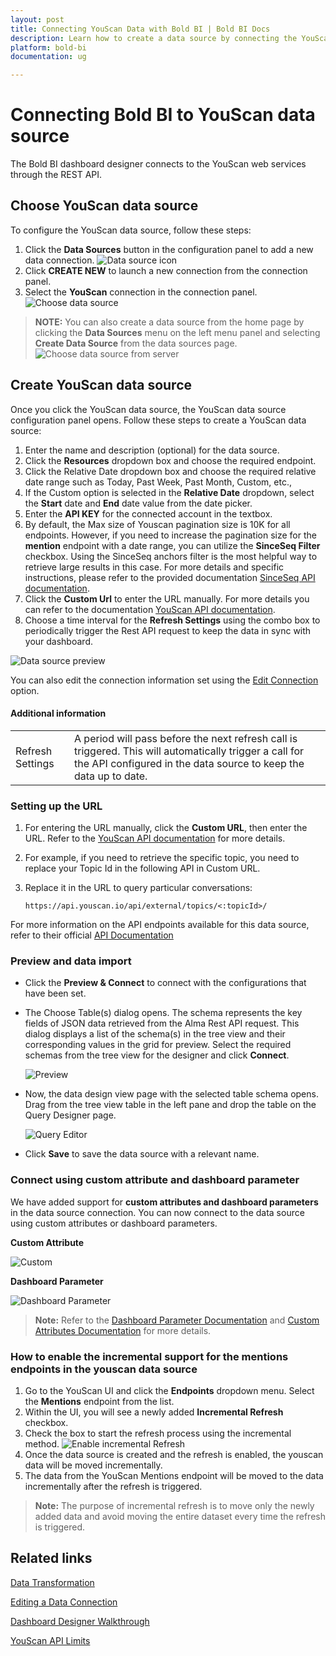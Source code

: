 ```yaml
---
layout: post
title: Connecting YouScan Data with Bold BI | Bold BI Docs
description: Learn how to create a data source by connecting the YouScan data through its REST API endpoint in Dashboard Designer with the Bold BI application.
platform: bold-bi
documentation: ug

---
```


# Connecting Bold BI to YouScan data source
The Bold BI dashboard designer connects to the YouScan web services through the REST API.

## Choose YouScan data source

To configure the YouScan data source, follow these steps:
1. Click the **Data Sources** button in the configuration panel to add a new data connection.
   ![Data source icon](/static/assets/working-with-datasource/data-connectors/images/common/DataSourcesIcon.png)
2. Click **CREATE NEW** to launch a new connection from the connection panel.
3. Select the **YouScan** connection in the connection panel.
   ![Choose data source](/static/assets/working-with-datasource/data-connectors/images/youscan/youscan.png)
> **NOTE:** You can also create a data source from the home page by clicking the **Data Sources** menu on the left menu panel and selecting **Create Data Source** from the data sources page.
![Choose data source from server](/static/assets/working-with-datasource/data-connectors/images/youscan/youscan_server.png)

## Create YouScan data source
Once you click the YouScan data source, the YouScan data source configuration panel opens. Follow these steps to create a YouScan data source:
1.  Enter the name and description (optional) for the data source.
2.  Click the **Resources** dropdown box and choose the required endpoint.
3.  Click the Relative Date dropdown box and choose the required relative date range such as Today, Past Week, Past Month, Custom, etc.,
4.  If the Custom option is selected in the **Relative Date** dropdown, select the **Start** date and **End** date value from the date picker.
5.  Enter the **API KEY** for the connected account in the textbox.
6.  By default, the Max size of Youscan pagination size is 10K for all endpoints. However, if you need to increase the pagination size for the **mention** endpoint with a date range, you can utilize the **SinceSeq Filter** checkbox. Using the SinceSeq anchors filter is the most helpful way to retrieve large results in this case. For more details and specific instructions, please refer to the provided documentation [SinceSeq API documentation](https://youscan.docs.apiary.io/#reference/mention-stream/fetching-mentions).
7.  Click the **Custom Url** to enter the URL manually. For more details you  can refer to the documentation [YouScan API documentation](https://youscan.docs.apiary.io/).
8.  Choose a time interval for the **Refresh Settings** using the combo box to periodically trigger the Rest API request to keep the data in sync with your dashboard.

   ![Data source preview](/static/assets/working-with-datasource/data-connectors/images/youscan/youscan_view.png)  

You can also edit the connection information set using the [Edit Connection](/working-with-data-sources/editing-a-data-connection/) option.

#### Additional information
<table width="600">
<tr>
<td>
Refresh Settings
</td>
<td>
A period will pass before the next refresh call is triggered. This will automatically trigger a call for the API configured in the data source to keep the data up to date.
</td>
</tr>
</table>

### Setting up the URL

1. For entering the URL manually, click the **Custom URL**, then enter the URL. Refer to the [YouScan API documentation](https://youscan.docs.apiary.io/) for more details.

2. For example, if you need to retrieve the specific topic, you need to replace your Topic Id in the following API in Custom URL.

3. Replace it in the URL to query particular conversations:

    `https://api.youscan.io/api/external/topics/<:topicId>/`

For more information on the API endpoints available for this data source, refer to their official [API Documentation](https://youscan.docs.apiary.io/)

### Preview and data import
* Click the **Preview & Connect** to connect with the configurations that have been set.
* The Choose Table(s) dialog opens. The schema represents the key fields of JSON data retrieved from the Alma Rest API request. This dialog displays a list of the schema(s) in the tree view and their corresponding values in the grid for preview. Select the required schemas from the tree view for the designer and click **Connect**.

   ![Preview](/static/assets/working-with-datasource/data-connectors/images/common/Preview.png)

* Now, the data design view page with the selected table schema opens. Drag from the tree view table in the left pane and drop the table on the Query Designer page.

   ![Query Editor](/static/assets/working-with-datasource/data-connectors/images/common/QueryEditor.png)

* Click **Save** to save the data source with a relevant name.

### Connect using custom attribute and dashboard parameter

We have added support for **custom attributes and dashboard parameters** in the data source connection. You can now connect to the data source using custom attributes or dashboard parameters.

**Custom Attribute**

![Custom](/static/assets/working-with-datasource/data-connectors/images/youscan/Custom.png)

**Dashboard Parameter**

![Dashboard Parameter](/static/assets/working-with-datasource/data-connectors/images/youscan/Dashboardparameter.png)

>**Note:** Refer to the [Dashboard Parameter Documentation](https://help.boldbi.com/working-with-data-sources/dashboard-parameter/) and [Custom Attributes Documentation](https://help.boldbi.com/working-with-data-sources/configuring-custom-attribute/) for more details.

### How to enable the incremental support for the mentions endpoints in the youscan data source
1. Go to the YouScan UI and click the **Endpoints** dropdown menu. Select the **Mentions** endpoint from the list.
2. Within the UI, you will see a newly added **Incremental Refresh** checkbox.
3. Check the box to start the refresh process using the incremental method.
![Enable incremental Refresh](/static/assets/working-with-datasource/data-connectors/images/youscan/youscan_refresh.png)
4. Once the data source is created and the refresh is enabled, the youscan data will be moved incrementally.
5. The data from the YouScan Mentions endpoint will be moved to the data incrementally after the refresh is triggered.
> **Note:** The purpose of incremental refresh is to move only the newly added data and avoid moving the entire dataset every time the refresh is triggered.

## Related links
[Data Transformation](/working-with-data-sources/data-modeling/joining-table/)

[Editing a Data Connection](/working-with-data-sources/editing-a-data-connection/)   

[Dashboard Designer Walkthrough](/getting-started/creating-dashboard/)

[YouScan API Limits](https://youscan.docs.apiary.io/#introduction/rate-limits)